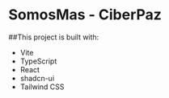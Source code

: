 # SomosMas - CiberPaz

##This project is built with:

- Vite
- TypeScript
- React
- shadcn-ui
- Tailwind CSS
